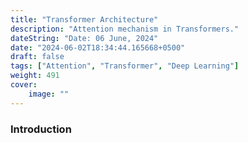 ```yaml
---
title: "Transformer Architecture"
description: "Attention mechanism in Transformers."
dateString: "Date: 06 June, 2024"
date: "2024-06-02T18:34:44.165668+0500"
draft: false
tags: ["Attention", "Transformer", "Deep Learning"]
weight: 491
cover:
    image: ""
---
```


### Introduction
